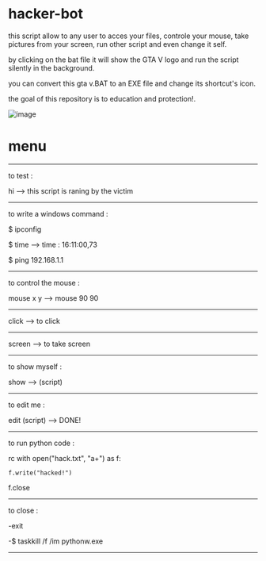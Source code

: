 # hacker-bot
this script allow to any user to acces your files, controle your mouse, take pictures from your screen, run other script and even change it self.

by clicking on the bat file it will show the GTA V logo and run the script silently in the background.

you can convert this gta v.BAT to an EXE file and change its shortcut's icon.

the goal of this repository is to education and protection!.


![image](https://user-images.githubusercontent.com/107154559/214831409-b20224c2-e120-4e93-8006-7944d5bdc3ba.png)



# menu

*******************************
to test :

hi --> this script is raning by  the victim
*******************************
to write a windows command : 

$ ipconfig

$ time --> time : 16:11:00,73

$ ping 192.168.1.1
*******************************
to control the mouse :

mouse x y --> mouse 90 90
*******************************
click --> to click 
*******************************
screen --> to take screen
*******************************
to show myself : 

show --> (script)
*******************************
to edit me :

edit (script) --> DONE!
*******************************
to run python code :

rc with open("hack.txt", "a+") as f: 

    f.write("hacked!")

f.close
*******************************
to close :

-exit

-$ taskkill /f /im pythonw.exe
*******************************

